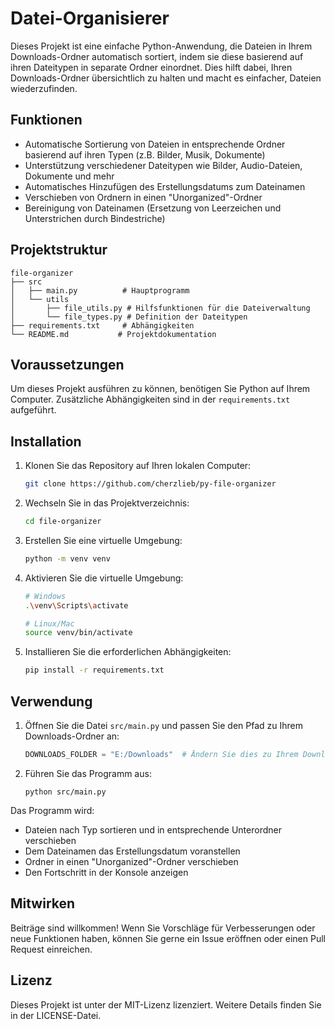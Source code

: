 # Datei-Organisierer

Dieses Projekt ist eine einfache Python-Anwendung, die Dateien in Ihrem Downloads-Ordner automatisch sortiert, indem sie diese basierend auf ihren Dateitypen in separate Ordner einordnet. Dies hilft dabei, Ihren Downloads-Ordner übersichtlich zu halten und macht es einfacher, Dateien wiederzufinden.

## Funktionen

-   Automatische Sortierung von Dateien in entsprechende Ordner basierend auf ihren Typen (z.B. Bilder, Musik, Dokumente)
-   Unterstützung verschiedener Dateitypen wie Bilder, Audio-Dateien, Dokumente und mehr
-   Automatisches Hinzufügen des Erstellungsdatums zum Dateinamen
-   Verschieben von Ordnern in einen "Unorganized"-Ordner
-   Bereinigung von Dateinamen (Ersetzung von Leerzeichen und Unterstrichen durch Bindestriche)

## Projektstruktur

```
file-organizer
├── src
│   ├── main.py          # Hauptprogramm
│   └── utils
│       ├── file_utils.py # Hilfsfunktionen für die Dateiverwaltung
│       └── file_types.py # Definition der Dateitypen
├── requirements.txt     # Abhängigkeiten
└── README.md           # Projektdokumentation
```

## Voraussetzungen

Um dieses Projekt ausführen zu können, benötigen Sie Python auf Ihrem Computer. Zusätzliche Abhängigkeiten sind in der `requirements.txt` aufgeführt.

## Installation

1. Klonen Sie das Repository auf Ihren lokalen Computer:

    ```bash
    git clone https://github.com/cherzlieb/py-file-organizer
    ```

2. Wechseln Sie in das Projektverzeichnis:

    ```bash
    cd file-organizer
    ```

3. Erstellen Sie eine virtuelle Umgebung:

    ```bash
    python -m venv venv
    ```

4. Aktivieren Sie die virtuelle Umgebung:

    ```bash
    # Windows
    .\venv\Scripts\activate

    # Linux/Mac
    source venv/bin/activate
    ```

5. Installieren Sie die erforderlichen Abhängigkeiten:
    ```bash
    pip install -r requirements.txt
    ```

## Verwendung

1. Öffnen Sie die Datei `src/main.py` und passen Sie den Pfad zu Ihrem Downloads-Ordner an:

    ```python
    DOWNLOADS_FOLDER = "E:/Downloads"  # Ändern Sie dies zu Ihrem Downloads-Pfad
    ```

2. Führen Sie das Programm aus:
    ```
    python src/main.py
    ```

Das Programm wird:

-   Dateien nach Typ sortieren und in entsprechende Unterordner verschieben
-   Dem Dateinamen das Erstellungsdatum voranstellen
-   Ordner in einen "Unorganized"-Ordner verschieben
-   Den Fortschritt in der Konsole anzeigen

## Mitwirken

Beiträge sind willkommen! Wenn Sie Vorschläge für Verbesserungen oder neue Funktionen haben, können Sie gerne ein Issue eröffnen oder einen Pull Request einreichen.

## Lizenz

Dieses Projekt ist unter der MIT-Lizenz lizenziert. Weitere Details finden Sie in der LICENSE-Datei.
